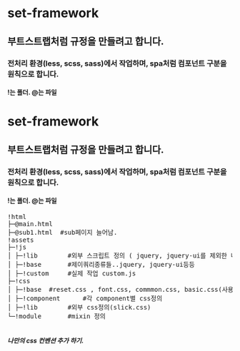 # set-framework

## 부트스트랩처럼 규정을 만들려고 합니다. 

### 전처리 환경(less, scss, sass)에서 작업하며, spa처럼 컴포넌트 구분을 원칙으로 합니다. 

#### !는 폴더. @는 파일
# set-framework

## 부트스트랩처럼 규정을 만들려고 합니다. 

### 전처리 환경(less, scss, sass)에서 작업하며, spa처럼 컴포넌트 구분을 원칙으로 합니다. 

#### !는 폴더. @는 파일
<pre>
!html 
├─@main.html
├─@sub1.html  #sub페이지 늘어남.
!assets 
├─!js
│ ├─!lib		#외부 스크립트 정의 ( jquery, jquery-ui를 제외한 나머지)
│ ├─!base		#제이쿼리종류들..jquery, jquery-ui등등
│ ├─!custom		#실제 작업 custom.js
├─!css
│ ├─!base  #reset.css , font.css, commmon.css, basic.css(사용자정의 css mg:30px), index.css('다른 css들 @import');
│ ├─!component		#각 component별 css정의
│ ├─!lib		#외부 css정의(slick.css)
└─!module 		#mixin 정의

</pre>
##### 나만의 css 컨벤션 추가 하기. 

